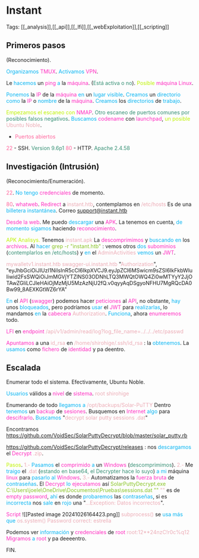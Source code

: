 # Instant

Tags: [[_analysis]],[[_api]],[[_lfi]],[[_webExploitation]],[[_scripting]]

## Primeros pasos
(Reconocimiento).

<span style="color:#07b4f2">Organizamos</span> <span style="color:#ff2dc0">TMUX</span>.
<span style="color:#07b4f2">Activamos</span> <span style="color:#ff2dc0">VPN</span>.

Le <span style="color:#07b4f2">hacemos</span> un <span style="color:#ff2dc0">ping</span> <span style="color:#07b4f2">a</span> la <span style="color:#ff2dc0">máquina</span>. (<span style="color:#379075">Está activa o no</span>).
<span style="color:#bef202">Posible</span> <span style="color:#ff2dc0">máquina Linux</span>.

<span style="color:#07b4f2">Ponemos</span> la <span style="color:#ff2dc0">IP</span> de la <span style="color:#ff2dc0">máquina</span> <span style="color:#07b4f2">en</span> un <span style="color:#07b4f2">lugar visible</span>.
<span style="color:#07b4f2">Creamos</span> un <span style="color:#07b4f2">directorio</span> <span style="color:#07b4f2">como</span> la <span style="color:#ff2dc0">IP</span> o <span style="color:#07b4f2">nombre</span> de la <span style="color:#ff2dc0">máquina</span>.
<span style="color:#07b4f2">Creamos</span> los <span style="color:#07b4f2">directorios</span> de <span style="color:#07b4f2">trabajo</span>.

<span style="color:#bef202">Empezamos el escaneo con</span> <span style="color:#ff2dc0">NMAP</span>. <span style="color:#379075">Otro escaneo de puertos comunes por posibles falsos negativos</span>.
<span style="color:#07b4f2">Buscamos</span> <span style="color:#ff2dc0">codename</span> con <span style="color:#ff2dc0">launchpad</span>, <span style="color:#bef202">un posible</span> <span style="color:#ecacb6">Ubuntu Noble</span>.

+ <span style="color:#ff669c">Puertos abiertos</span>

<span style="color:#ff669c">22</span> - SSH. <span style="color:#379075">Version 9.6p1</span>
<span style="color:#ff669c">80</span> - HTTP. <span style="color:#379075">Apache 2.4.58</span>


## Investigación (Intrusión)
(Reconocimiento/Enumeración).

<span style="color:#ff669c">22</span>.
<span style="color:#07b4f2">No tengo</span> <span style="color:#ff2dc0">credenciales</span> de momento.

<span style="color:#ff669c">80</span>.
<span style="color:#ff2dc0">whatweb</span>. <span style="color:#ff2dc0">Redirect</span> a <span style="color:#ecacb6">instant.htb</span>, contemplamos en <span style="color:#ecacb6">/etc/hosts</span>
Es de una <span style="color:#07b4f2">billetera instantánea</span>.
Correo <span style="color:#ecacb6">support@instant.htb</span> 

<span style="color:#ff2dc0">Desde la web</span>. 
Me puedo <span style="color:#07b4f2">descargar</span> una <span style="color:#ff2dc0">APK</span>. La tenemos en cuenta, <span style="color:#07b4f2">de momento sigamos</span> haciendo <span style="color:#ff2dc0">reconocimiento</span>.

<span style="color:#bef202">APK Analisys.</span>
Tenemos <span style="color:#ecacb6">instant.apk</span>
La <span style="color:#ff2dc0">descomprimimos</span> y <span style="color:#07b4f2">buscando en</span> los <span style="color:#ff2dc0">archivos</span>.
Al <span style="color:#07b4f2">hacer</span>
<span style="color:#88c425">grep -r "instant.htb"</span> :    vemos otros <span style="color:#07b4f2">dos</span> <span style="color:#ff2dc0">subominios</span> (<span style="color:#379075">contemplarlos en /etc/hosts</span>) y <span style="color:#07b4f2">en</span> el <span style="color:#ecacb6">AdminActivities</span> <span style="color:#07b4f2">vemos</span> un <span style="color:#ff2dc0">JWT</span>.

<span style="color:#ecacb6">mywalletv1.instant.htb</span>
<span style="color:#ecacb6">swagger-ui.instant.htb</span>
"<span style="color:#ecacb6">Authorization</span>", "eyJhbGciOiJIUzI1NiIsInR5cCI6IkpXVCJ9.eyJpZCI6MSwicm9sZSI6IkFkbWluIiwid2FsSWQiOiJmMGVjYTZlNS03ODNhLTQ3MWQtOWQ4Zi0wMTYyY2JjOTAwZGIiLCJleHAiOjMzMjU5MzAzNjU2fQ.v0qyyAqDSgyoNFHU7MgRQcDA0Bw99_8AEXKGtWZ6rYA"

<span style="color:#07b4f2">En</span> el <span style="color:#ff2dc0">API</span> (<span style="color:#ff2dc0">swagger</span>) podemos hacer <span style="color:#ff2dc0">peticiones</span> al <span style="color:#ff2dc0">API</span>, no obstante, <span style="color:#07b4f2">hay</span> unos <span style="color:#07b4f2">bloqueados</span>, pero podríamos <span style="color:#07b4f2">usar</span> el <span style="color:#ff2dc0">JWT</span> para <span style="color:#07b4f2">realizarlas</span>, lo mandamos <span style="color:#07b4f2">en</span> la <span style="color:#ff2dc0">cabecera</span> <span style="color:#ecacb6">Authorization</span>.
<span style="color:#07b4f2">Funciona</span>, ahora <span style="color:#ff2dc0">enumeremos</span> todo.

<span style="color:#ff2dc0">LFI</span> en <span style="color:#ff2dc0">endpoint</span>
<span style="color:#ecacb6">/api/v1/admin/read/log?log_file_name=../../../etc/passwd</span>

<span style="color:#ff2dc0">Apuntamos</span> a una <span style="color:#ecacb6">id_rsa</span> en
<span style="color:#ecacb6">/home/shirohige/.ssh/id_rsa</span> :    la <span style="color:#07b4f2">obtenemos</span>.
La <span style="color:#07b4f2">usamos</span> como <span style="color:#ff2dc0">fichero</span> de <span style="color:#ff2dc0">identidad</span> y pa deentro.


## Escalada

Enumerar todo el sistema.
Efectivamente, Ubuntu Noble.

<span style="color:#07b4f2">Usuarios</span> válidos a <span style="color:#ff2dc0">nivel</span> de <span style="color:#ff2dc0">sistema</span>.
<span style="color:#ecacb6">root</span>
<span style="color:#ecacb6">shirohige</span> 

Enumerando de todo <span style="color:#07b4f2">llegamos a</span>
<span style="color:#ecacb6">/opt/backups/Solar-PuTTY</span>
Dentro <span style="color:#07b4f2">tenemos</span> un <span style="color:#ff2dc0">backup</span> de <span style="color:#ff2dc0">sesiones</span>.
Busquemos en <span style="color:#ff2dc0">Internet</span> <span style="color:#07b4f2">algo</span> para <span style="color:#ff2dc0">descifrarlo</span>.
<span style="color:#07b4f2">Buscamos</span> "<span style="color:#ecacb6">decrypt solar putty sessions .dat</span>"

Encontramos
https://github.com/VoidSec/SolarPuttyDecrypt/blob/master/solar_putty.rb 

https://github.com/VoidSec/SolarPuttyDecrypt/releases :    nos <span style="color:#07b4f2">descargamos</span> el <span style="color:#ff2dc0">Decrypt</span> <span style="color:#ecacb6">.zip</span>.

<span style="color:#bef202">Pasos</span>.
<span style="color:#ecacb6">1.- </span><span style="color:#07b4f2">Pasamos</span> el <span style="color:#ff2dc0">comprimido</span> <span style="color:#07b4f2">a</span> un <span style="color:#ff2dc0">Windows</span> (<span style="color:#379075">descomprimimos</span>).
<span style="color:#ecacb6">2.-</span> Me <span style="color:#07b4f2">traigo</span> el <span style="color:#ecacb6">.dat</span> (<span style="color:#379075">estando en base64, el Decrypter hace lo suyo</span>) <span style="color:#07b4f2">a mi</span> máquina <span style="color:#ff2dc0">linux</span> para <span style="color:#07b4f2">pasarlo al</span> <span style="color:#ff2dc0">Windows</span>.
<span style="color:#ecacb6">3.-</span> Automatizamos la <span style="color:#ff2dc0">fuerza bruta</span> de <span style="color:#07b4f2">contraseñas</span>.
El <span style="color:#ff2dc0">Decrypt</span> <span style="color:#07b4f2">lo</span> <span style="color:#ff2dc0">ejecutamos</span> así
<span style="color:#88c425">SolarPuttyDecrypt.exe C:\Users\joele\OneDrive\Documentos\Pruebas\sessions.dat ""</span>
<span style="color:#ecacb6">""</span> es de <span style="color:#ff2dc0">empty password</span>, <span style="color:#07b4f2">ahí</span> es donde <span style="color:#07b4f2">probaremos</span> las <span style="color:#07b4f2">contraseñas</span>, si es <span style="color:#07b4f2">incorrecta</span> nos <span style="color:#07b4f2">sale</span> en <span style="color:#07b4f2">rojo</span> una "<span style="color:#ecacb6">...Exception: Datos incorrectos</span>".

<span style="color:#ff2dc0">Script</span>
![[Pasted image 20241026164423.png]]
<span style="color:#ecacb6">subprocess()</span> se <span style="color:#07b4f2">usa más que</span> <span style="color:#ecacb6">os.system()</span> 
<span style="color:#ecacb6">Password correct: estrella</span>

Podemos ver <span style="color:#07b4f2">información</span> y <span style="color:#ff2dc0">credenciales</span> de <span style="color:#ff2dc0">root</span>
<span style="color:#ecacb6">root:12**24nzC!r0c%q12</span>
<span style="color:#ff2dc0">Migramos</span> <span style="color:#07b4f2">a</span> <span style="color:#ff2dc0">root</span> y pa deeeentro.

FIN.
